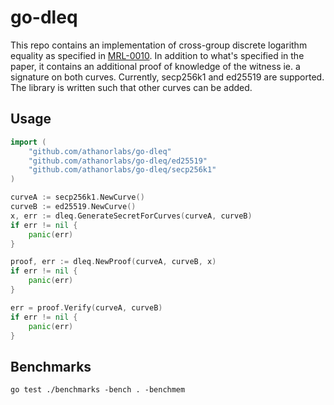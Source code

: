 # go-dleq

This repo contains an implementation of cross-group discrete logarithm equality as specified in [MRL-0010](https://www.getmonero.org/resources/research-lab/pubs/MRL-0010.pdf). In addition to what's specified in the paper, it contains an additional proof of knowledge of the witness ie. a signature on both curves. Currently, secp256k1 and ed25519 are supported. The library is written such that other curves can be added.

## Usage
```go
import (
    "github.com/athanorlabs/go-dleq"
    "github.com/athanorlabs/go-dleq/ed25519"
    "github.com/athanorlabs/go-dleq/secp256k1"
)

curveA := secp256k1.NewCurve()
curveB := ed25519.NewCurve()
x, err := dleq.GenerateSecretForCurves(curveA, curveB)
if err != nil {
    panic(err)
}

proof, err := dleq.NewProof(curveA, curveB, x)
if err != nil {
    panic(err)
}

err = proof.Verify(curveA, curveB)
if err != nil {
    panic(err)
}
```

## Benchmarks

`go test ./benchmarks -bench . -benchmem`
